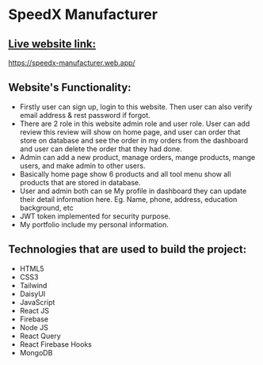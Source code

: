 # SpeedX Manufacturer


## [Live website link:](https://speedx-manufacturer.web.app/)
https://speedx-manufacturer.web.app/


## Website's Functionality: 
* Firstly user can sign up, login to this website. Then user can also verify email address & rest password if forgot.
* There are 2 role in this website admin role and user role. User can add review this review will show on home page, and user can order that store on database and see the order in my orders from the dashboard and user can delete the order that they had done. 
* Admin can add a new product, manage orders, mange products, mange users, and make admin to other users.
* Basically home page show 6 products and all tool menu show all products that are stored in database.
* User and admin both can se My profile in dashboard they can update their detail information here. Eg. Name, phone, address, education background, etc
* JWT token implemented for security purpose. 
* My portfolio include my personal information. 


## Technologies that are used to build the project:
* HTML5
* CSS3
* Tailwind
* DaisyUI
* JavaScript
* React JS
* Firebase 
* Node JS
* React Query
* React Firebase Hooks
* MongoDB
